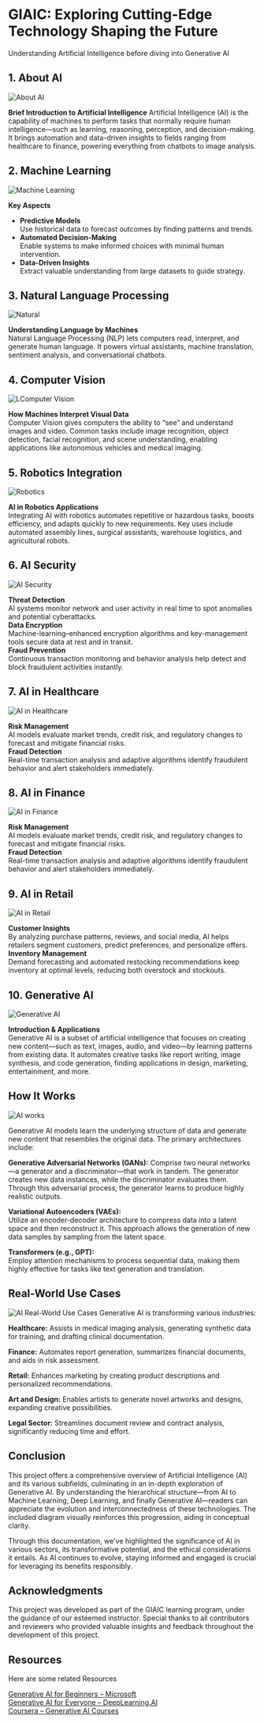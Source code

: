 
# GIAIC: Exploring Cutting-Edge Technology Shaping the Future
Understanding Artificial Intelligence before diving into Generative AI


## 1. About AI

![About AI](https://alphatarget.com/wp-content/uploads/2024/05/artificial-intelligence-1.jpg)

**Brief Introduction to Artificial Intelligence** 
Artificial Intelligence (AI) is the capability of machines to perform tasks that normally require human intelligence—such as learning, reasoning, perception, and decision-making. It brings automation and data-driven insights to fields ranging from healthcare to finance, powering everything from chatbots to image analysis.



## 2. Machine Learning
![Machine Learning](https://www.optimal-systems.de/wp-content/uploads/2022/03/ki-roboter-loest-mathe-probleme.webp)

**Key Aspects**  
- **Predictive Models**  
  Use historical data to forecast outcomes by finding patterns and trends.  
- **Automated Decision-Making**  
  Enable systems to make informed choices with minimal human intervention.  
- **Data-Driven Insights**  
  Extract valuable understanding from large datasets to guide strategy.



## 3. Natural Language Processing
![Natural](https://media.licdn.com/dms/image/v2/D4D12AQHls4cT3TK_nA/article-cover_image-shrink_600_2000/article-cover_image-shrink_600_2000/0/1674819272389?e=2147483647&v=beta&t=86MMS-46fbMkC-Vhf3-_7II4rXbUCuTSa5LAG8NbtZ8)

**Understanding Language by Machines**  
Natural Language Processing (NLP) lets computers read, interpret, and generate human language. It powers virtual assistants, machine translation, sentiment analysis, and conversational chatbots.


## 4. Computer Vision
![LComputer Vision](https://www.optimal-systems.de/wp-content/uploads/2022/03/ki-roboter-loest-mathe-probleme.webp)

**How Machines Interpret Visual Data**  
Computer Vision gives computers the ability to “see” and understand images and video. Common tasks include image recognition, object detection, facial recognition, and scene understanding, enabling applications like autonomous vehicles and medical imaging.


## 5. Robotics Integration

![Robotics](https://media.licdn.com/dms/image/v2/D5612AQHe4ZwpQCWH-g/article-cover_image-shrink_720_1280/article-cover_image-shrink_720_1280/0/1698062444861?e=2147483647&v=beta&t=JpAeJ9QGqOT4DJELsq34W7JVSNwmFcVuzjgeF3qTqYY)


**AI in Robotics Applications**  
Integrating AI with robotics automates repetitive or hazardous tasks, boosts efficiency, and adapts quickly to new requirements. Key uses include automated assembly lines, surgical assistants, warehouse logistics, and agricultural robots.

## 6. AI Security

![AI Security](https://encrypted-tbn0.gstatic.com/images?q=tbn:ANd9GcSXjQFX-Ls27AHw2R-PT0w6P0ky4yy4Wgm9RA&s)

**Threat Detection**  
AI systems monitor network and user activity in real time to spot anomalies and potential cyberattacks.  
**Data Encryption**  
Machine-learning–enhanced encryption algorithms and key-management tools secure data at rest and in transit.  
**Fraud Prevention**  
Continuous transaction monitoring and behavior analysis help detect and block fraudulent activities instantly.


## 7. AI in Healthcare

![AI in Healthcare](https://encrypted-tbn0.gstatic.com/images?q=tbn:ANd9GcT9_Q0QjkdS6U6b3i5AP8ghzynhjQ1jdC4YkA&s)

**Risk Management**  
AI models evaluate market trends, credit risk, and regulatory changes to forecast and mitigate financial risks.  
**Fraud Detection**  
Real-time transaction analysis and adaptive algorithms identify fraudulent behavior and alert stakeholders immediately.


## 8. AI in Finance
![AI in Finance](https://www.sutherlandglobal.com/wp-content/uploads/sites/2/Consumer-Lending-859x507-1.jpg)

**Risk Management**  
AI models evaluate market trends, credit risk, and regulatory changes to forecast and mitigate financial risks.  
**Fraud Detection**  
Real-time transaction analysis and adaptive algorithms identify fraudulent behavior and alert stakeholders immediately.

## 9. AI in Retail

![AI in Retail](https://redresscompliance.com/wp-content/uploads/2024/06/AI-in-Retail-Key-Benefits-and-Uses.webp)


**Customer Insights**  
By analyzing purchase patterns, reviews, and social media, AI helps retailers segment customers, predict preferences, and personalize offers.  
**Inventory Management**  
Demand forecasting and automated restocking recommendations keep inventory at optimal levels, reducing both overstock and stockouts.


## 10. Generative AI

![Generative AI](https://imageio.forbes.com/specials-images/imageserve/669603911d8983aa815cfe11/The-Best-Generative-AI-Workplace-Productivity-Tools/0x0.jpg?format=jpg&crop=2491,1401,x1,y0,safe&width=960)


**Introduction & Applications**  
Generative AI is a subset of artificial intelligence that focuses on creating new content—such as text, images, audio, and video—by learning patterns from existing data. It automates creative tasks like report writing, image synthesis, and code generation, finding applications in design, marketing, entertainment, and more.

## How It Works 
![AI works](https://xobin.com/wp-content/uploads/2024/01/image-45.png)

Generative AI models learn the underlying structure of data and generate new content that resembles the original data. The primary architectures include:

**Generative Adversarial Networks (GANs):**
Comprise two neural networks—a generator and a discriminator—that work in tandem. The generator creates new data instances, while the discriminator evaluates them. Through this adversarial process, the generator learns to produce highly realistic outputs.

**Variational Autoencoders (VAEs):**  
Utilize an encoder-decoder architecture to compress data into a latent space and then reconstruct it. This approach allows the generation of new data samples by sampling from the latent space.

**Transformers (e.g., GPT):**  
Employ attention mechanisms to process sequential data, making them highly effective for tasks like text generation and translation.


## Real-World Use Cases
![AI Real-World Use Cases](https://encrypted-tbn0.gstatic.com/images?q=tbn:ANd9GcQvRY7VwMn_BxM_VhvR2sB6JIwTWehRL0Gvsg&s)
Generative AI is transforming various industries:

**Healthcare:** 
Assists in medical imaging analysis, generating synthetic data for training, and drafting clinical documentation.

**Finance:** 
Automates report generation, summarizes financial documents, and aids in risk assessment.

**Retail:** 
Enhances marketing by creating product descriptions and personalized recommendations.

**Art and Design:** 
Enables artists to generate novel artworks and designs, expanding creative possibilities.

**Legal Sector:** 
Streamlines document review and contract analysis, significantly reducing time and effort.

## Conclusion
This project offers a comprehensive overview of Artificial Intelligence (AI) and its various subfields, culminating in an in-depth exploration of Generative AI. By understanding the hierarchical structure—from AI to Machine Learning, Deep Learning, and finally Generative AI—readers can appreciate the evolution and interconnectedness of these technologies. The included diagram visually reinforces this progression, aiding in conceptual clarity.

Through this documentation, we've highlighted the significance of AI in various sectors, its transformative potential, and the ethical considerations it entails. As AI continues to evolve, staying informed and engaged is crucial for leveraging its benefits responsibly.

##  Acknowledgments
This project was developed as part of the GIAIC learning program, under the guidance of our esteemed instructor. Special thanks to all contributors and reviewers who provided valuable insights and feedback throughout the development of this project.


## Resources

Here are some related Resources

[Generative AI for Beginners – Microsoft](https://microsoft.github.io/generative-ai-for-beginners/#/)  
[Generative AI for Everyone – DeepLearning.AI](https://www.deeplearning.ai/courses/generative-ai-for-everyone/)  
[Coursera – Generative AI Courses](https://www.coursera.org/courses?query=generative%20ai)
